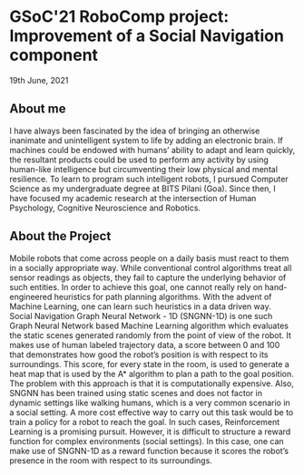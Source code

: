 # GSoC'21 RoboComp project: Improvement of a Social Navigation component

19th June, 2021

## About me

I have always been fascinated by the idea of bringing an otherwise inanimate and unintelligent system to life by adding an electronic brain. If machines could be endowed with humans’ ability to adapt and learn quickly, the resultant products could be used to perform any activity by using human-like intelligence but circumventing their low physical and mental resilience. To learn to program such intelligent robots, I pursued Computer Science as my undergraduate degree at BITS Pilani (Goa). Since then, I have focused my academic research at the intersection of Human Psychology, Cognitive Neuroscience and Robotics.


## About the Project

Mobile robots that come across people on a daily basis must react to them in a socially appropriate way. While conventional control algorithms treat all sensor readings as objects, they fail to capture the underlying behavior of such entities. In order to achieve this goal, one cannot really rely on hand-engineered heuristics for path planning algorithms. With the advent of Machine Learning, one can learn such heuristics in a data driven way. Social Navigation Graph Neural Network - 1D (SNGNN-1D) is one such Graph Neural Network based Machine Learning algorithm which evaluates the static scenes generated randomly from the point of view of the robot. It makes use of human labeled trajectory data, a score between 0 and 100 that demonstrates how good the robot’s position is with respect to its surroundings. This score, for every state in the room, is used to generate a heat map that is used by the A* algorithm to plan a path to the goal position. The problem with this approach is that it is computationally expensive. Also, SNGNN has been trained using static scenes and does not factor in dynamic settings like walking humans, which is a very common scenario in a social setting. A more cost effective way to carry out this task would be to train a policy for a robot to reach the goal. In such cases, Reinforcement Learning is a promising pursuit. However, it is difficult to structure a reward function for complex environments (social settings). In this case, one can make use of SNGNN-1D as a reward function because it scores the robot’s presence in the room with respect to its surroundings.
